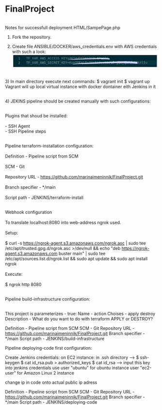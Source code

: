 # FinalProject

<br>Notes for successfull deployment HTML/SampePage.php</br>

1) Fork the repository.

2) Create file ANSIBLE/DOCKER/aws_credentials.env with AWS credentials with such a look:
<br>![AWS_cred](https://github.com/marinaimeninnik/FinalProject/blob/main/pictures/Screenshot%20from%202023-02-20%2011-10-52.png)</br>

<br>3) In main directory execute next commands:
$ vagrant init
$ vagrant up
Vagrant will up local virtual instance with docker dontainer eith Jenkins in it</br>

<br>4) JEKINS pipeline should be created  manually with such configurations:</br>

<br>Plugins that shoud be installed:</br>
<br>- SSH Agent</r>
<br>- SSH Pipeline steps</br>

<br>Pipeline terraform-installation configuration:</br>
<br>Definition - Pipeline script from SCM</br>
<br>SCM - Git</br>
<br>Repository URL - https://github.com/marinaimeninnik/FinalProject.git</br>
<br>Branch specifier - */main</br>
<br>Script path - JENKINS/terraform-install</br>

<br>Webhook configuration</br>
<br>To translate localhost:8080 into web-address ngrok used.</br>
<br>Setup:</br>
<br>$ curl -s https://ngrok-agent.s3.amazonaws.com/ngrok.asc | sudo tee /etc/apt/trusted.gpg.d/ngrok.asc >/dev/null && echo "deb https://ngrok-agent.s3.amazonaws.com buster main" | sudo tee /etc/apt/sources.list.d/ngrok.list && sudo apt update && sudo apt install ngrok </br>
<br>Execute:</br>
<br>$ ngrok http 8080</br>

<br>Pipeline build-infrastructure configuration:</br>

<br>This project is parameterizes - true:
    Name - action
    Choises - apply
              destroy
    Description - What do you want to do with terraform APPLY or DESTROY?</br>

Definition - Pipeline script from SCM
SCM - Git
Repository URL - https://github.com/marinaimeninnik/FinalProject.git
Branch specifier - */main
Script path - JENKINS/build-infrastructure

Pipeline deploying-code first configuration:

Create Jenkins credentials:
on EC2 instance:
in .ssh directory --> $ ssh-keygen
$ cat id_rsa.pub > authorized_keys
$ cat id_rsa --> input this key into jenkins credentials
use user "ubuntu" for ubuntu instance
    user "ec2-user" for Amazon Linux 2 instance

change ip in code onto actual public ip adress

Definition - Pipeline script from SCM
SCM - Git
Repository URL - https://github.com/marinaimeninnik/FinalProject.git
Branch specifier - */main
Script path - JENKINS/deploying-code
